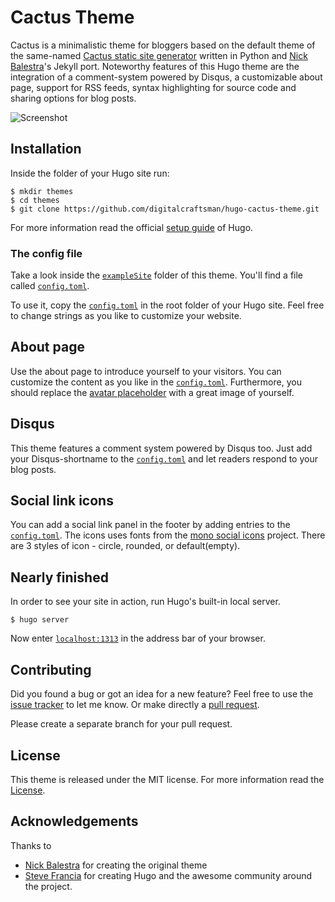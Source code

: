 # Cactus Theme

Cactus is a minimalistic theme for bloggers based on the default theme of the same-named [Cactus static site generator](//github.com/koenbok/Cactus) written in Python and [Nick Balestra](//github.com/nickbalestra/kactus)'s Jekyll port. Noteworthy features of this Hugo theme are the integration of a comment-system powered by Disqus, a customizable about page, support for RSS feeds, syntax highlighting for source code and sharing options for blog posts.


![Screenshot](https://github.com/digitalcraftsman/hugo-cactus-theme/blob/dev/images/screenshot.png)


## Installation

Inside the folder of your Hugo site run:

    $ mkdir themes
    $ cd themes
    $ git clone https://github.com/digitalcraftsman/hugo-cactus-theme.git

For more information read the official [setup guide](//gohugo.io/overview/installing/) of Hugo.

### The config file

Take a look inside the [`exampleSite`](//github.com/digitalcraftsman/hugo-cactus-theme/tree/dev/exampleSite) folder of this theme. You'll find a file called [`config.toml`](//github.com/digitalcraftsman/hugo-cactus-theme/blob/dev/exampleSite/config.toml).

To use it, copy the [`config.toml`](//github.com/digitalcraftsman/hugo-cactus-theme/blob/dev/exampleSite/config.toml) in the root folder of your Hugo site. Feel free to change strings as you like to customize your website.

## About page

Use the about page to introduce yourself to your visitors. You can customize the content as you like in the [`config.toml`](//github.com/digitalcraftsman/hugo-cactus-theme/blob/dev/exampleSite/config.toml). Furthermore, you should replace the [avatar placeholder](//github.com/digitalcraftsman/hugo-cactus-theme/blob/master/static/images/avatar.png) with a great image of yourself.

## Disqus

This theme features a comment system powered by Disqus too. Just add your Disqus-shortname to the [`config.toml`](//github.com/digitalcraftsman/hugo-cactus-theme/blob/dev/exampleSite/config.toml) and let readers respond to your blog posts.

## Social link icons

You can add a social link panel in the footer by adding entries to the [`config.toml`](//github.com/digitalcraftsman/hugo-cactus-theme/blob/dev/exampleSite/config.toml). The icons uses fonts from the [mono social icons](https://github.com/drinchev/monosocialiconsfont) project. There are 3 styles of icon - circle, rounded, or default(empty).

## Nearly finished

In order to see your site in action, run Hugo's built-in local server. 

    $ hugo server

Now enter [`localhost:1313`](http://localhost:1313) in the address bar of your browser.


## Contributing

Did you found a bug or got an idea for a new feature? Feel free to use the [issue tracker](//github.com/digitalcraftsman/hugo-cactus-theme/issues) to let me know. Or make directly a [pull request](//github.com/digitalcraftsman/hugo-cactus-theme/pulls).

Please create a separate branch for your pull request.


## License

This theme is released under the MIT license. For more information read the [License](//github.com/digitalcraftsman/hugo-cactus-theme/blob/dev/LICENSE.md).


## Acknowledgements

Thanks to 

- [Nick Balestra](//github.com/nickbalestra/kactus) for creating the original theme
- [Steve Francia](//github.com/spf13) for creating Hugo and the awesome community around the project.

